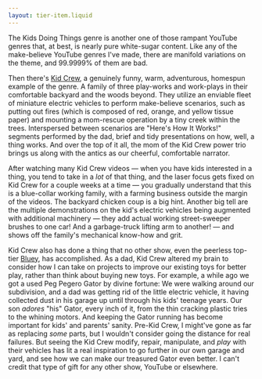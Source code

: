```yaml
---
layout: tier-item.liquid
---
```

The Kids Doing Things genre is another one of those rampant YouTube genres that, at best, is nearly pure white-sugar content. Like any of the make-believe YouTube genres I've made, there are manifold variations on the theme, and 99.9999% of them are bad.

Then there's [Kid Crew](https://www.youtube.com/@kidcrew), a genuinely funny, warm, adventurous, homespun example of the genre. A family of three play-works and work-plays in their comfortable backyard and the woods beyond. They utilize an enviable fleet of miniature electric vehicles to perform make-believe scenarios, such as putting out fires (which is composed of red, orange, and yellow tissue paper) and mounting a mom-rescue operation by a tiny creek within the trees. Interspersed between scenarios are "Here's How It Works!" segments performed by the dad, brief and tidy presentations on how, well, a thing works. And over the top of it all, the mom of the Kid Crew power trio brings us along with the antics as our cheerful, comfortable narrator.

After watching many Kid Crew videos — when you have kids interested in a thing, you tend to take in a *lot* of that thing, and the laser focus gets fixed on Kid Crew for a couple weeks at a time — you gradually understand that this is a blue-collar working family, with a farming business outside the margin of the videos. The backyard chicken coup is a big hint. Another big tell are the multiple demonstrations on the kid's electric vehicles being augmented with additional machinery — they add actual working street-sweeper brushes to one car! And a garbage-truck lifting arm to another! — and shows off the family's mechanical know-how and grit.

Kid Crew also has done a thing that no other show, even the peerless top-tier [Bluey](../bluey/), has accomplished. As a dad, Kid Crew altered my brain to consider how I can take on projects to improve our existing toys for better play, rather than think about buying new toys. For example, a while ago we got a used Peg Pegero Gator by divine fortune: We were walking around our subdivision, and a dad was getting rid of the little electric vehicle, it having collected dust in his garage up until through his kids' teenage years. Our son _adores_ "his" Gator, every inch of it, from the thin cracking plastic tries to the whining motors. And keeping the Gator running has become important for kids' and parents' sanity. Pre-Kid Crew, I might've gone as far as replacing _some_ parts, but I wouldn't consider going the distance for real failures. But seeing the Kid Crew modify, repair, manipulate, and _play_ with their vehicles has lit a real inspiration to go further in our own garage and yard, and see how we can make our treasured Gator even better. I can't credit that type of gift for any other show, YouTube or elsewhere.
